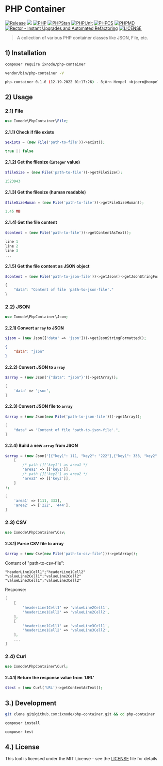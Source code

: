 # PHP Container

[![Release](https://img.shields.io/github/v/release/ixnode/php-container)](https://github.com/ixnode/php-container/releases)
[![](https://img.shields.io/github/release-date/ixnode/php-container)](https://github.com/twelvepics-com/php-calendar-builder/releases)
[![PHP](https://img.shields.io/badge/PHP-^8.0-777bb3.svg?logo=php&logoColor=white&labelColor=555555&style=flat)](https://www.php.net/supported-versions.php)
[![PHPStan](https://img.shields.io/badge/PHPStan-Level%20Max-777bb3.svg?style=flat)](https://phpstan.org/user-guide/rule-levels)
[![PHPUnit](https://img.shields.io/badge/PHPUnit-Unit%20Tests-6b9bd2.svg?style=flat)](https://phpunit.de)
[![PHPCS](https://img.shields.io/badge/PHPCS-PSR12-416d4e.svg?style=flat)](https://www.php-fig.org/psr/psr-12/)
[![PHPMD](https://img.shields.io/badge/PHPMD-ALL-364a83.svg?style=flat)](https://github.com/phpmd/phpmd)
[![Rector - Instant Upgrades and Automated Refactoring](https://img.shields.io/badge/Rector-PHP%208.0-73a165.svg?style=flat)](https://github.com/rectorphp/rector)
[![LICENSE](https://img.shields.io/github/license/ixnode/php-container)](https://github.com/ixnode/php-container/blob/master/LICENSE)

> A collection of various PHP container classes like JSON, File, etc.

## 1) Installation

```bash
composer require ixnode/php-container
```

```bash
vendor/bin/php-container -V
```

```bash
php-container 0.1.0 (12-19-2022 01:17:26) - Björn Hempel <bjoern@hempel.li>
```

## 2) Usage

### 2.1) File

```php
use Ixnode\PhpContainer\File;
```

#### 2.1.1) Check if file exists

```php
$exists = (new File('path-to-file'))->exist();
```

```php
true || false
```

#### 2.1.2) Get the filesize (`integer` value)

```php
$fileSize = (new File('path-to-file'))->getFileSize();
```

```php
1523943
```

#### 2.1.3) Get the filesize (human readable)

```php
$fileSizeHuman = (new File('path-to-file'))->getFileSizeHuman();
```

```php
1.45 MB
```

#### 2.1.4) Get the file content

```php
$content = (new File('path-to-file'))->getContentAsText();
```

```php
line 1
line 2
line 3
...
```

#### 2.1.5) Get the file content as JSON object

```php
$content = (new File('path-to-json-file'))->getJson()->getJsonStringFormatted();
```

```php
{
    "data": "Content of file 'path-to-json-file'."
}
```

### 2.2) JSON

```php
use Ixnode\PhpContainer\Json;
```

#### 2.2.1) Convert `array` to JSON

```php
$json = (new Json(['data' => 'json']))->getJsonStringFormatted();
```

```json
{
    "data": "json"
}
```

#### 2.2.2) Convert JSON to `array`

```php
$array = (new Json('{"data": "json"}'))->getArray();
```

```php
[
    'data' => 'json',
]
```

#### 2.2.3) Convert JSON file to `array`

```php
$array = (new Json(new File('path-to-json-file')))->getArray();
```

```php
[
    "data" => "Content of file 'path-to-json-file'.",
]
```

#### 2.2.4) Build a new `array` from JSON

```php
$array = (new Json('[{"key1": 111, "key2": "222"},{"key1": 333, "key2": "444"}]'))->buildArray(
    [
        /* path []['key1'] as area1 */
        'area1' => [['key1']],
        /* path []['key2'] as area2 */
        'area2' => [['key2']],
    ]
);
```

```php
[
    'area1' => [111, 333],
    'area2' => ['222', '444'],
]
```

### 2.3) CSV

```php
use Ixnode\PhpContainer\Csv;
```

#### 2.3.1) Parse CSV file to array

```php
$array = (new Csv(new File('path-to-csv-file')))->getArray();
```

Content of "path-to-csv-file":

```text
"headerLine1Cell1";"headerLine1Cell2"
"valueLine2Cell1";"valueLine2Cell2"
"valueLine3Cell1";"valueLine3Cell2"
```

Response:

```php
[
    [
        'headerLine1Cell1' => 'valueLine2Cell1',
        'headerLine1Cell2' => 'valueLine2Cell2',
    ],    
    [
        'headerLine1Cell1' => 'valueLine3Cell1',
        'headerLine1Cell2' => 'valueLine3Cell2',
    ],
    ...
]
```

### 2.4) Curl

```php
use Ixnode\PhpContainer\Curl;
```

#### 2.4.1) Return the response value from 'URL'

```php
$text = (new Curl('URL')->getContentAsText();
```

## 3.) Development

```bash
git clone git@github.com:ixnode/php-container.git && cd php-container
```

```bash
composer install
```

```bash
composer test
```

## 4.) License

This tool is licensed under the MIT License - see the [LICENSE](/LICENSE) file for details